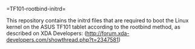 =TF101-rootbind-initrd=

This repository contains the initrd files that are required to boot the Linux kernel on the ASUS TF101 tablet according to the rootbind method, as described on XDA Developers:
(http://forum.xda-developers.com/showthread.php?t=2347581)
